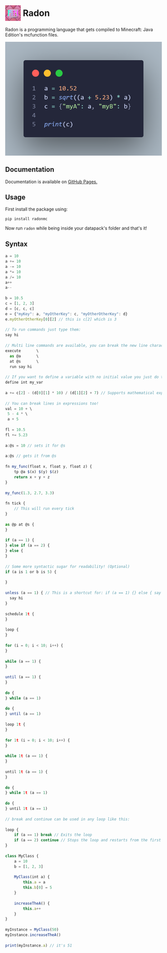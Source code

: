<h1 style="display:flex;align-items:center"><img src="https://github.com/OguzhanUmutlu/radon/blob/main/assets/icon.png" style="width: 50px">&nbsp;Radon</h1>

Radon is a programming language that gets compiled to Minecraft: Java Edition's mcfunction files.

![Radon code](./assets/code.png)

## Documentation

Documentation is available on [GitHub Pages.](https://oguzhanumutlu.github.io/radon/)

## Usage

First install the package using:

```shell
pip install radonmc
```

Now run `radon` while being inside your datapack's folder and that's it!

## Syntax

```js
a = 10
a += 10
a -= 10
a *= 10
a /= 10
a++
a--

b = 10.5
c = [1, 2, 3]
d = [c, c, c]
e = {"myKey": a, "myOtherKey": c, "myOtherOtherKey": d}
e.myOtherOtherKey[0][2] // this is c[2] which is 3

// To run commands just type them:
say hi

// Multi line commands are available, you can break the new line character with backslash:
execute       \
  as @a       \
  at @s       \
  run say hi

// If you want to define a variable with no initial value you just do this:
define int my_var

a += c[2] - (d[0][1] * 10) / (d[1][2] + 7) // Supports mathematical expressions

// You can break lines in expressions too!
val = 10 + \
 5 - 4 * \
 a + 5

fl = 10.5
fl += 5.23

a:@s = 10 // sets it for @s

a:@s // gets it from @s

fn my_func(float x, float y, float z) {
    tp @a $(x) $(y) $(z)
    return x + y + z
}

my_func(1.3, 2.7, 3.3)

fn tick {
    // This will run every tick
}

as @p at @s {
}

if (a == 1) {
} else if (a == 2) {
} else {
}

// Some more syntactic sugar for readability! (Optional)
if (a is 1 or b is 5) {

}

unless (a == 1) { // This is a shortcut for: if (a == 1) {} else { say hi }
  say hi
}

schedule 1t {
}

loop {
}

for (i = 0; i < 10; i++) {
}

while (a == 1) {
}

until (a == 1) {
}

do {
} while (a == 1)

do {
} until (a == 1)

loop 1t {
}

for 1t (i = 0; i < 10; i++) {
}

while 1t (a == 1) {
}

until 1t (a == 1) {
}

do {
} while 1t (a == 1)

do {
} until 1t (a == 1)

// break and continue can be used in any loop like this:

loop {
    if (a == 1) break // Exits the loop
    if (a == 2) continue // Stops the loop and restarts from the first line of the loop
}

class MyClass {
    a = 10
    b = [1, 2, 3]
    
    MyClass(int a) {
        this.a = a
        this.b[0] = 5
    }
    
    increaseTheA() {
        this.a++
    }
}

myInstance = MyClass(50)
myInstance.increaseTheA()

print(myInstance.a) // it's 51
```
